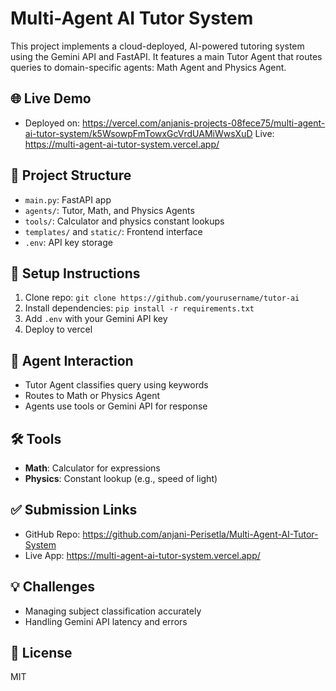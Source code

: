# Multi-Agent AI Tutor System

This project implements a cloud-deployed, AI-powered tutoring system using the Gemini API and FastAPI. It features a main Tutor Agent that routes queries to domain-specific agents: Math Agent and Physics Agent.

## 🌐 Live Demo
- Deployed on: https://vercel.com/anjanis-projects-08fece75/multi-agent-ai-tutor-system/k5WsowpFmTowxGcVrdUAMiWwsXuD
Live: https://multi-agent-ai-tutor-system.vercel.app/

## 📁 Project Structure
- `main.py`: FastAPI app
- `agents/`: Tutor, Math, and Physics Agents
- `tools/`: Calculator and physics constant lookups
- `templates/` and `static/`: Frontend interface
- `.env`: API key storage

## 🚀 Setup Instructions
1. Clone repo: `git clone https://github.com/yourusername/tutor-ai`
2. Install dependencies: `pip install -r requirements.txt`
3. Add `.env` with your Gemini API key
5. Deploy to vercel

## 🔁 Agent Interaction
- Tutor Agent classifies query using keywords
- Routes to Math or Physics Agent
- Agents use tools or Gemini API for response

## 🛠️ Tools
- **Math**: Calculator for expressions
- **Physics**: Constant lookup (e.g., speed of light)

## ✅ Submission Links
- GitHub Repo: https://github.com/anjani-Perisetla/Multi-Agent-AI-Tutor-System
- Live App: https://multi-agent-ai-tutor-system.vercel.app/

## 💡 Challenges
- Managing subject classification accurately
- Handling Gemini API latency and errors

## 📜 License
MIT
